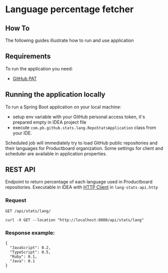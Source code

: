 # Language percentage fetcher

## How To
The following guides illustrate how to run and use application

## Requirements

To run the application you need:

- [GitHub PAT](https://docs.github.com/en/authentication/keeping-your-account-and-data-secure/creating-a-personal-access-token)

## Running the application locally

To run a Spring Boot application on your local machine:
- setup env variable with your GitHub personal access token, it's prepared empty in IDEA project file 
- execute `com.pb.github.stats.lang.RepoStatsApplication` class from your IDE.

Scheduled job will immediately try to load GitHub public repositories and their languages for Productboard organization.
Some settings for client and scheduler are available in application properties.
## REST API

Endpoint to return percentage of each language used in Productboard repositories.
Executable in IDEA with [HTTP Client](https://www.jetbrains.com/help/idea/http-client-in-product-code-editor.html) in `lang-stats-api.http`
### Request

`GET /api/stats/lang/`

    curl -X GET --location "http://localhost:8080/api/stats/lang"

### Response example:

    { 
      "JavaScript": 0.2, 
      "TypeScript": 0.5, 
      "Ruby": 0.1, 
      "Java": 0.1
    }
